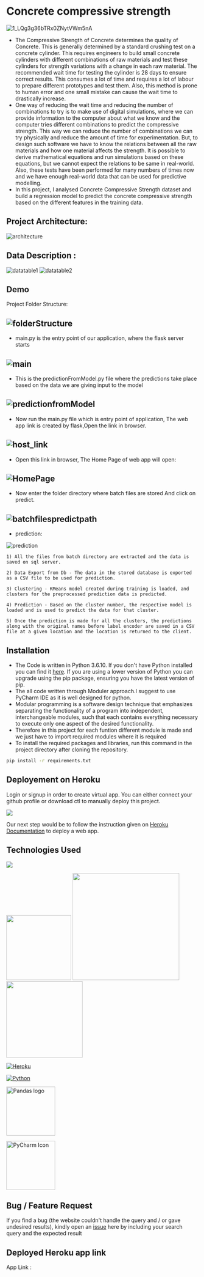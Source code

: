 
# Concrete compressive strength 

![1_LQg3g36bTRx0ZNytVWm5nA](https://user-images.githubusercontent.com/72031522/148807436-a5badcdc-7c37-4912-a488-de9c0ba0af5c.jpeg)


* The Compressive Strength of Concrete determines the quality of Concrete. This is generally determined by a standard crushing test on a concrete cylinder. This requires engineers to build small concrete cylinders with different combinations of raw materials and test these cylinders for strength variations with a change in each raw material. The recommended wait time for testing the cylinder is 28 days to ensure correct results. This consumes a lot of time and requires a lot of labour to prepare different prototypes and test them. Also, this method is prone to human error and one small mistake can cause the wait time to drastically increase.
* One way of reducing the wait time and reducing the number of combinations to try is to make use of digital simulations, where we can provide information to the computer about what we know and the computer tries different combinations to predict the compressive strength. This way we can reduce the number of combinations we can try physically and reduce the amount of time for experimentation. But, to design such software we have to know the relations between all the raw materials and how one material affects the strength. It is possible to derive mathematical equations and run simulations based on these equations, but we cannot expect the relations to be same in real-world. Also, these tests have been performed for many numbers of times now and we have enough real-world data that can be used for predictive modelling.
* In this project, I analysed Concrete Compressive Strength dataset and build a regression model to predict the concrete compressive strength based on the different features in the training data. 






## Project Architecture:

![architecture](https://user-images.githubusercontent.com/72031522/148809968-ed66c074-991b-4587-8898-4d7c91500621.jpg)



## Data Description :
![datatable1](https://user-images.githubusercontent.com/72031522/148810979-3f7d7698-9aec-4437-a567-25cf2d121aea.png)
![datatable2](https://user-images.githubusercontent.com/72031522/148810993-4b1922e1-386d-48ae-aa77-6a4c93e70ae3.png)


## Demo

Project Folder Structure:

![folderStructure](https://user-images.githubusercontent.com/72031522/148811630-d82f0628-51a1-450b-9c28-507fe76936ba.png)
--------

- main.py is the entry point of our application, where the flask server starts

![main](https://user-images.githubusercontent.com/72031522/148811883-0c8dabb6-2779-403b-b7f2-0f9078512cdb.png)
-------

- This is the predictionFromModel.py file where the predictions take place based on the data we are giving input to the model

![predictionfromModel](https://user-images.githubusercontent.com/72031522/148812113-4f36d212-6f32-4da3-b0bb-55d793eb7be0.png)
-------------

- Now run the main.py file which is entry point of application, The web app link is created by flask,Open the link in browser.

![host_link](https://user-images.githubusercontent.com/72031522/148812322-fbae2ba0-b5ae-418c-a0f9-ab21e19b7e64.png)
-------------

- Open this link in browser, The Home Page of web app will open:

![HomePage](https://user-images.githubusercontent.com/72031522/148813067-7a9b5218-869e-403c-94e3-3af7dfc90e78.png)
-------

- Now enter the folder directory where batch files are stored And click on predict.

![batchfilespredictpath](https://user-images.githubusercontent.com/72031522/148813143-f0da5c12-a9b3-4cc6-abe6-b66600a60e3c.png)
-------

- prediction:

![prediction](https://user-images.githubusercontent.com/72031522/148813262-77073dd1-8171-424f-8418-e567a959ea15.png)

    1) All the files from batch directory are extracted and the data is saved on sql server.
    
    2) Data Export from Db - The data in the stored database is exported as a CSV file to be used for prediction.
    
    3) Clustering - KMeans model created during training is loaded, and clusters for the preprocessed prediction data is predicted.

    4) Prediction - Based on the cluster number, the respective model is loaded and is used to predict the data for that cluster.

    5) Once the prediction is made for all the clusters, the predictions along with the original names before label encoder are saved in a CSV file at a given location and the location is returned to the client.





## Installation

- The Code is written in Python 3.6.10. If you don't have Python installed you can find it [here](https://www.python.org/downloads/). If you are using a lower version of Python you can upgrade using the pip package, ensuring you have the latest version of pip. 
- The all code written through Moduler approach.I suggest to use PyCharm IDE as it is well designed for python.
- Modular programming is a software design technique that emphasizes separating the functionality of a program into independent, interchangeable modules, such that each contains everything necessary to execute only one aspect of the desired functionality.
- Therefore in this project for each funtion different module is made and we just have to import required modules where it is required
- To install the required packages and libraries, run this command in the project directory after cloning the repository.

```bash
pip install -r requirements.txt
```


## Deployement on Heroku

Login or signup in order to create virtual app. You can either connect your github profile or download ctl to manually deploy this project.

[![](https://i.imgur.com/dKmlpqX.png)](https://heroku.com)

Our next step would be to follow the instruction given on [Heroku Documentation](https://devcenter.heroku.com/articles/getting-started-with-python) to deploy a web app.


## Technologies Used

![](https://forthebadge.com/images/badges/made-with-python.svg)

[<img target="_blank" src="https://flask.palletsprojects.com/en/1.1.x/_images/flask-logo.png" width=170>](https://flask.palletsprojects.com/en/1.1.x/) [<img target="_blank" src="https://number1.co.za/wp-content/uploads/2017/10/gunicorn_logo-300x85.png" width=280>](https://gunicorn.org) [<img target="_blank" src="https://scikit-learn.org/stable/_static/scikit-learn-logo-small.png" width=200>](https://scikit-learn.org/stable/)

[![Heroku](https://github.com/jalbertsr/logo-badge-images/blob/master/img/rsz_heroku.png?raw=true)](https://www.heroku.com/)

[![Python](https://github.com/jalbertsr/logo-badge-images/blob/master/img/rsz_python.png?raw=true)](https://www.python.org/)

<a title="Marc Garcia, BSD &lt;http://opensource.org/licenses/bsd-license.php&gt;, via Wikimedia Commons" href="https://commons.wikimedia.org/wiki/File:Pandas_logo.svg"><img width="128" alt="Pandas logo" src="https://upload.wikimedia.org/wikipedia/commons/thumb/e/ed/Pandas_logo.svg/128px-Pandas_logo.svg.png"></a>

<a title="JetBrains, Public domain, via Wikimedia Commons" href="https://commons.wikimedia.org/wiki/File:PyCharm_Icon.svg"><img width="128" alt="PyCharm Icon" src="https://upload.wikimedia.org/wikipedia/commons/thumb/1/1d/PyCharm_Icon.svg/128px-PyCharm_Icon.svg.png"></a>
## Bug / Feature Request

If you find a bug (the website couldn't handle the query and / or gave undesired results), kindly open an [issue](https://github.com/Mandal-21/Flight-Price-Prediction/issues) here by including your search query and the expected result


## Deployed Heroku app link

App Link : 